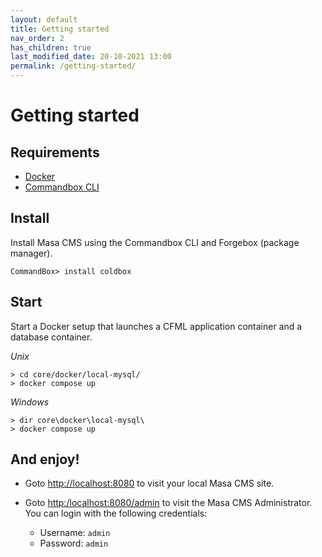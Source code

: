 ```yaml
---
layout: default
title: Getting started
nav_order: 2
has_children: true
last_modified_date: 20-10-2021 13:00
permalink: /getting-started/
---
```


# Getting started

## Requirements

- [Docker](https://docs.docker.com/get-started/)
- [Commandbox CLI](https://commandbox.ortusbooks.com/getting-started-guide)

## Install

Install Masa CMS using the Commandbox CLI and Forgebox (package manager).

```console
CommandBox> install coldbox
```

## Start

Start a Docker setup that launches a CFML application container and a database container.

_Unix_

```console
> cd core/docker/local-mysql/
> docker compose up
```

_Windows_

```console
> dir core\docker\local-mysql\
> docker compose up
```

## And enjoy!

- Goto [http://localhost:8080](http://localhost:8080) to visit your local Masa CMS site.

- Goto [http:/localhost:8080/admin](http:/localhost:8080/admin) to visit the Masa CMS Administrator. You can login with the following credentials:
    * Username: `admin`
    * Password: `admin`